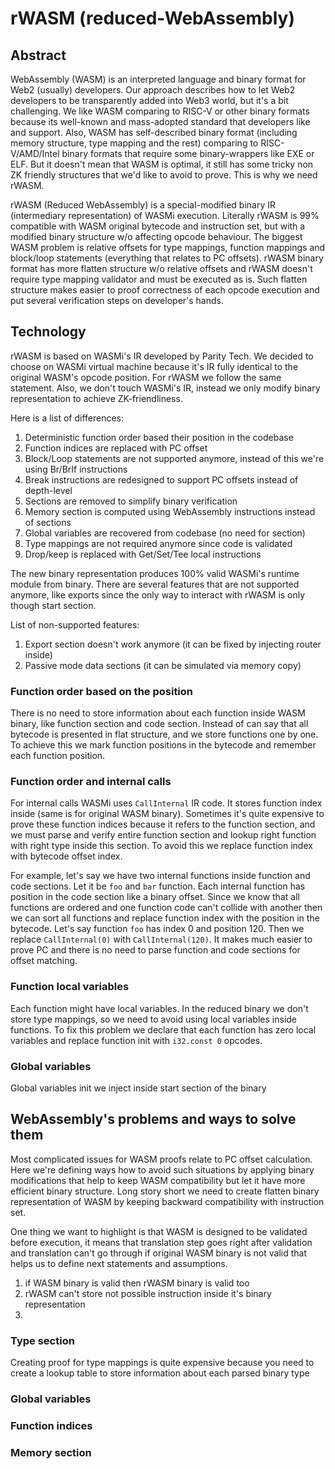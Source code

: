 rWASM (reduced-WebAssembly)
===========================

## Abstract

WebAssembly (WASM) is an interpreted language and binary format for Web2 (usually) developers.
Our approach describes how to let Web2 developers to be transparently added into Web3 world, but it's a bit challenging.
We like WASM comparing to RISC-V or other binary formats because its well-known and mass-adopted standard that developers like and support.
Also, WASM has self-described binary format (including memory structure, type mapping and the rest) comparing to RISC-V/AMD/Intel binary formats that require some binary-wrappers like EXE or ELF.
But it doesn't mean that WASM is optimal, it still has some tricky non ZK friendly structures that we'd like to avoid to prove.
This is why we need rWASM.

rWASM (Reduced WebAssembly) is a special-modified binary IR (intermediary representation) of WASMi execution.
Literally rWASM is 99% compatible with WASM original bytecode and instruction set, but with a modified binary structure w/o affecting opcode behaviour.
The biggest WASM problem is relative offsets for type mappings, function mappings and block/loop statements (everything that relates to PC offsets).
rWASM binary format has more flatten structure w/o relative offsets and rWASM doesn't require type mapping validator and must be executed as is.
Such flatten structure makes easier to proof correctness of each opcode execution and put several verification steps on developer's hands.

## Technology

rWASM is based on WASMi's IR developed by Parity Tech.
We decided to choose on WASMi virtual machine because it's IR fully identical to the original WASM's opcode position.
For rWASM we follow the same statement. Also, we don't touch WASMi's IR, instead we only modify binary representation to achieve ZK-friendliness. 

Here is a list of differences:
1. Deterministic function order based their position in the codebase
2. Function indices are replaced with PC offset
3. Block/Loop statements are not supported anymore, instead of this we're using Br/BrIf instructions
4. Break instructions are redesigned to support PC offsets instead of depth-level
5. Sections are removed to simplify binary verification
6. Memory section is computed using WebAssembly instructions instead of sections
7. Global variables are recovered from codebase (no need for section)
8. Type mappings are not required anymore since code is validated
9. Drop/keep is replaced with Get/Set/Tee local instructions

The new binary representation produces 100% valid WASMi's runtime module from binary.
There are several features that are not supported anymore, like exports since the only way to interact with rWASM is only though start section.

List of non-supported features:
1. Export section doesn't work anymore (it can be fixed by injecting router inside)
2. Passive mode data sections (it can be simulated via memory copy)

### Function order based on the position

There is no need to store information about each function inside WASM binary, like function section and code section.
Instead of can say that all bytecode is presented in flat structure, and we store functions one by one.
To achieve this we mark function positions in the bytecode and remember each function position.

### Function order and internal calls

For internal calls WASMi uses `CallInternal` IR code.
It stores function index inside (same is for original WASM binary).
Sometimes it's quite expensive to prove these function indices because it refers to the function section, and we must parse and verify entire function section and lookup right function with right type inside this section.
To avoid this we replace function index with bytecode offset index.

For example, let's say we have two internal functions inside function and code sections.
Let it be `foo` and `bar` function.
Each internal function has position in the code section like a binary offset.
Since we know that all functions are ordered and one function code can't collide with another then we can sort all functions and replace function index with the position in the bytecode.
Let's say function `foo` has index 0 and position 120. Then we replace `CallInternal(0)` with `CallInternal(120)`.
It makes much easier to prove PC and there is no need to parse function and code sections for offset matching.

### Function local variables

Each function might have local variables.
In the reduced binary we don't store type mappings, so we need to avoid using local variables inside functions.
To fix this problem we declare that each function has zero local variables and replace function init with `i32.const 0` opcodes.

### Global variables

Global variables init we inject inside start section of the binary

## WebAssembly's problems and ways to solve them

Most complicated issues for WASM proofs relate to PC offset calculation.
Here we're defining ways how to avoid such situations by applying binary modifications that help to keep WASM compatibility but let it have more efficient binary structure.
Long story short we need to create flatten binary representation of WASM by keeping backward compatibility with instruction set.

One thing we want to highlight is that WASM is designed to be validated before execution, it means that translation step goes right after validation and translation can't go through if original WASM binary is not valid that helps us to define next statements and assumptions.
1. if WASM binary is valid then rWASM binary is valid too
2. rWASM can't store not possible instruction inside it's binary representation
3. 

### Type section

Creating proof for type mappings is quite expensive because you need to create a lookup table to store information about each parsed binary type

### Global variables
### Function indices
### Memory section
